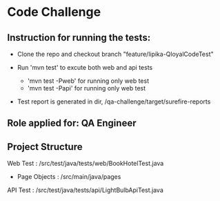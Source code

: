 # Code Challenge

## Instruction for running the tests:

- Clone the repo and checkout branch "feature/lipika-QloyalCodeTest"
- Run 'mvn test' to excute both web and api tests
  - 'mvn test -Pweb' for running only web test
  - 'mvn test -Papi' for running only web test
  
- Test report is generated in dir, /qa-challenge/target/surefire-reports

## Role applied for: QA Engineer

## Project Structure

Web Test : /src/test/java/tests/web/BookHotelTest.java
  - Page Objects : /src/main/java/pages

API Test : /src/test/java/tests/api/LightBulbApiTest.java
